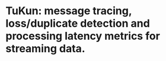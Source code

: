 # TuKun: message tracing, loss/duplicate detection and processing latency metrics for streaming data.
